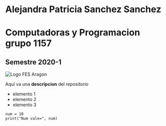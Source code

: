 # Alejandra Patricia Sanchez Sanchez 
# Computadoras y Programacion grupo 1157
## Semestre 2020-1
![Logo FES Aragon](fesa,jpg)

Aqui va una **descripcion** del *repositorio*
- elemento 1
- elemento 2
- elemento 3

```
num = 10 
print("Num vale=", num)
```

